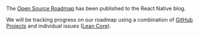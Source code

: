 The [Open Source Roadmap](http://facebook.github.io/react-native/blog/2018/11/01/oss-roadmap) has been published to the React Native blog.

We will be tracking progress on our roadmap using a combination of [GitHub Projects](https://github.com/facebook/react-native/projects) and individual issues ([Lean Core](https://github.com/facebook/react-native/issues/23313)).
